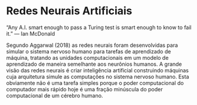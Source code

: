 # Redes Neurais Artificiais

“Any A.I. smart enough to pass a Turing test is smart enough to know to fail it.” — Ian McDonald

Segundo Aggarwal (2018) as redes neurais foram desenvolvidas para simular o sistema nervoso humano para tarefas de aprendizado de máquina, tratando as unidades computacionais em um modelo de aprendizado de maneira semelhante aos neurônios humanos. A grande visão das redes neurais é criar inteligência artificial construindo máquinas cuja arquitetura simule as computações no sistema nervoso humano. Esta obviamente não é uma tarefa simples porque o poder computacional do computador mais rápido hoje é uma fração minúscula do poder computacional de um cérebro humano.
